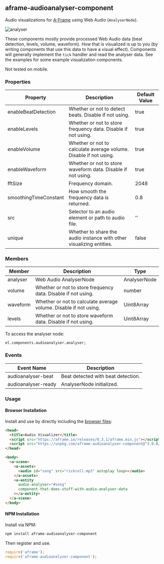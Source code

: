## aframe-audioanalyser-component

Audio visualizations for [A-Frame](https://aframe.io) using Web Audio (`AnalyserNode`).

![analyser](https://cloud.githubusercontent.com/assets/674727/18812560/9ad8acf6-828d-11e6-9cea-a39487e5ffdc.gif)

These components mostly provide processed Web Audio data (beat detection,
levels, volume, waveform). How that is visualized is up to you (by writing
components that use this data to have a visual effect). Components will generally
implement the `tick` handler and read the analyser data. See the examples for
some example visualization components.

Not tested on mobile.

### Properties

| Property              | Description                                                          | Default Value |
| --------              | -----------                                                          | ------------- |
| enableBeatDetection   | Whether or not to detect beats. Disable if not using.                | true          |
| enableLevels          | Whether or not to store frequency data. Disable if not using.        | true          |
| enableVolume          | Whether or not to calculate average volume. Disable if not using.    | true          |
| enableWaveform        | Whether or not to store waveform data. Disable if not using.         | true          |
| fftSize               | Frequency domain.                                                    | 2048          |
| smoothingTimeConstant | How smooth the frequency data is returned.                           | 0.8           |
| src                   | Selector to an audio element or path to audio file.                  | ''            |
| unique                | Whether to share the audio instance with other visualizing entities. | false         |

### Members

| Member   | Description                                                       | Type          |
| -------- | -----------                                                       | ------------- |
| analyser | Web Audio AnalyserNode                                            | AnalyserNode  |
| volume   | Whether or not to store frequency data. Disable if not using.     | number        |
| waveform | Whether or not to calculate average volume. Disable if not using. | Uint8Array    |
| levels   | Whether or not to store waveform data. Disable if not using.      | Uint8Array    |

To access the analyser node:

```
el.components.audioanalyser.analyser;
```

### Events

| Event Name          | Description                        |
| --------            | -----------                        |
| audioanalyser-beat  | Beat detected with beat detection. |
| audioanalyser-ready | AnalyserNode initialized.          |

### Usage

#### Browser Installation

Install and use by directly including the [browser files](dist):

```html
<head>
  <title>Audio Visualizer</title>
  <script src="https://aframe.io/releases/0.3.1/aframe.min.js"></script>
  <script src="https://unpkg.com/aframe-audioanalyser-component@^3.0.0/dist/aframe-audioanalyser-components.min.js"></script>
</head>

<body>
  <a-scene>
    <a-assets>
      <audio id="song" src="rickroll.mp3" autoplay loop></audio>
    </a-assets>
    <a-entity
      audio-analyser="#song"
      component-that-does-stuff-with-audio-analyser-data
    ></a-entity>
  </a-scene>
</body>
```

#### NPM Installation

Install via NPM:

```bash
npm install aframe-audioanalyser-component
```

Then register and use.

```js
require('aframe');
require('aframe-audioanalyser-component');
```

